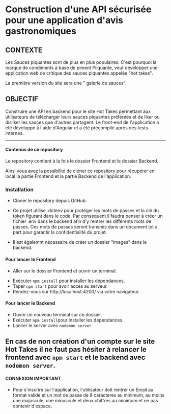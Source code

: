 # Construction d'une API sécurisée pour une application d'avis gastronomiques

## CONTEXTE

Les Sauces piquantes sont de plus en plus populaires. C'est pourquoi la marque de condiments à base de piment Piiquante,
veut développer une application web de critique des sauces piquantes appelée "hot takes".

La première version du site sera une " galerie de sauces".

## OBJECTIF

Construire une API en backend pour le site Hot Takes permettant aux utilisateurs de télécharger leurs sauces piquantes préférées et de
liker ou disliker les sauces que d'autres partagent. Le front-end de l'application a été développé à l'aide d'Angular et a été précompilé après des tests internes.

---

#### Contenus de ce repository

Le repository contient à la fois le dossier Frontend et le dossier Backend.

Ainsi vous avez la possibilité de cloner ce repository pour récupérer en local la partie Frontend et la partie Backend de l'application.

### Installation

- Cloner le repository depuis GitHub.

* Ce projet utilise .dotenv pour protéger les mots de passes et la clé du token figurant dans le code. Par conséquent il faudra penser à créer un fichier .env dans le backend afin d'y rentrer les différents mots de passes. Ces mots de passes seront transmis dans un document txt à part pour garantir la confidentialité du projet.

* Il est égalemnt nécessaire de créer un dossier "images" dans le backend.

#### Pour lancer le Frontend

- Aller sur le dossier Frontend et ouvrir un terminal.

* Exécuter `npm install` pour installer les dépendances.
* Taper `npm start` pour avoir accès au serveur.
* Rendez-vous sur http://localhost:4200/ via votre navigateur.

#### Pour lancer le Backend

- Ouvrir un nouveau terminal sur ce dossier.
- Exécuter `npm install`pour installer les dépendances.
- Lancer le server avec `nodemon server`.

## En cas de non création d'un compte sur le site Hot Takes il ne faut pas hésiter à relancer le frontend avec `npm start` et le backend avec `nodemon server`.

#### CONNEXION IMPORTANT

- Pour s'inscrire sur l'application, l'utilisateur doit rentrer un Email au format valide et un mot de passe de
  8 caractères au minimum, au moins une majuscule, une minuscule et deux chiffres au minimum et ne pas contenir d'espace.
